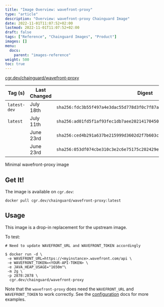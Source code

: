 ```yaml
---
title: "Image Overview: wavefront-proxy"
type: "article"
description: "Overview: wavefront-proxy Chainguard Image"
date: 2022-11-01T11:07:52+02:00
lastmod: 2022-11-01T11:07:52+02:00
draft: false
tags: ["Reference", "Chainguard Images", "Product"]
images: []
menu:
  docs:
    parent: "images-reference"
weight: 500
toc: true
---
```


[cgr.dev/chainguard/wavefront-proxy](https://github.com/chainguard-images/images/tree/main/images/wavefront-proxy)

| Tag (s)       | Last Changed | Digest                                                                    |
|---------------|--------------|---------------------------------------------------------------------------|
|  `latest-dev` | July 18th    | `sha256:fdc3b55f497a4e3dac55d778d3f0c7f87a615dacb6d30bd73635a2ed1947e115` |
|  `latest`     | July 11th    | `sha256:ad01fd5f1af93fec1db7aee20214170450e1d240abbed6c83d6dd694575a5978` |
|               | June 23rd    | `sha256:ced4b291a637be215999d3602d2f7b603c53ad7ebdd9154c2a8e0e6ef7c77c6a` |
|               | June 23rd    | `sha256:053df074cbe310c3e2c6e75175c202429e97bdb16b0ffe502352f606b84c9e35` |



Minimal wavefront-proxy image

## Get It!

The image is available on `cgr.dev`:

```
docker pull cgr.dev/chainguard/wavefront-proxy:latest
```

## Usage

This image is a drop-in replacement for the upstream image.

To test:

```shell
# Need to update WAVEFRONT_URL and WAVEFRONT_TOKEN accordingly

$ docker run -d \
 -e WAVEFRONT_URL=https://<myinstance>.wavefront.com/api \
 -e WAVEFRONT_TOKEN=<YOUR-API-TOKEN> \
 -e JAVA_HEAP_USAGE="1650m"\
 -m 2g \
 -p 2878:2878 \
  cgr.dev/chainguard/wavefront-proxy

```

Note that the `wavefront-proxy` does need the `WAVEFRONT_URL` and `WAVEFRONT_TOKEN`  to work correctly.
See the [configuration](https://docs.wavefront.com/proxies_kube_container.html) docs for more examples.

